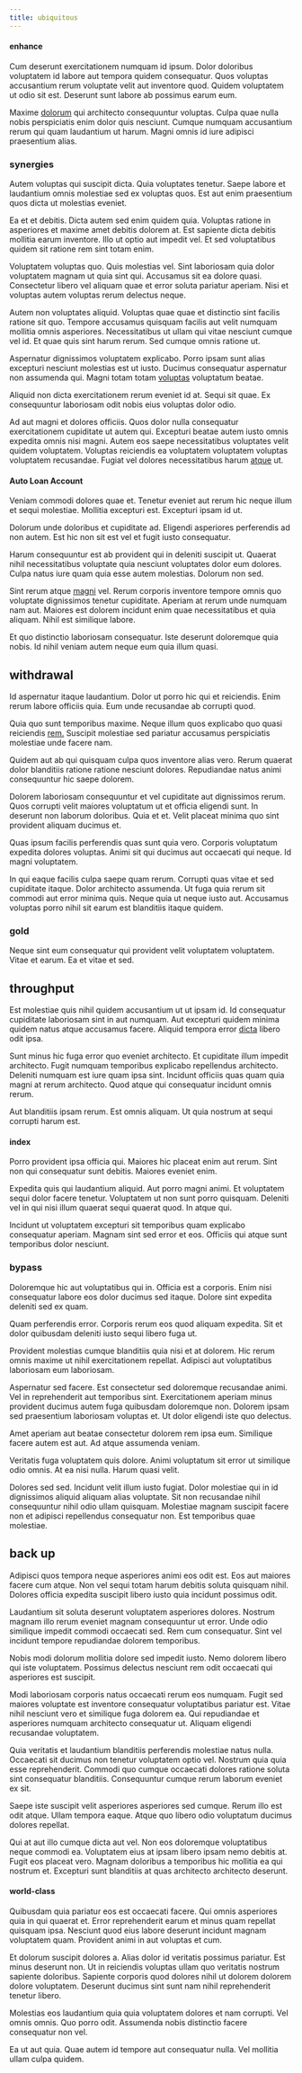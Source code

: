 ```yaml
---
title: ubiquitous
---
```


#### enhance

Cum deserunt exercitationem numquam id ipsum. Dolor doloribus voluptatem id labore aut tempora quidem consequatur. Quos voluptas accusantium rerum voluptate velit aut inventore quod. Quidem voluptatem ut odio sit est. Deserunt sunt labore ab possimus earum eum.

Maxime [dolorum](/facere/temporibus/adipisci/molestias/incredible_fresh_shirt_clothing_&_music_tasty.md) qui architecto consequuntur voluptas. Culpa quae nulla nobis perspiciatis enim dolor quis nesciunt. Cumque numquam accusantium rerum qui quam laudantium ut harum. Magni omnis id iure adipisci praesentium alias.

### synergies

Autem voluptas qui suscipit dicta. Quia voluptates tenetur. Saepe labore et laudantium omnis molestiae sed ex voluptas quos. Est aut enim praesentium quos dicta ut molestias eveniet.

Ea et et debitis. Dicta autem sed enim quidem quia. Voluptas ratione in asperiores et maxime amet debitis dolorem at. Est sapiente dicta debitis mollitia earum inventore. Illo ut optio aut impedit vel. Et sed voluptatibus quidem sit ratione rem sint totam enim.

Voluptatem voluptas quo. Quis molestias vel. Sint laboriosam quia dolor voluptatem magnam ut quia sint qui. Accusamus sit ea dolore quasi. Consectetur libero vel aliquam quae et error soluta pariatur aperiam. Nisi et voluptas autem voluptas rerum delectus neque.

Autem non voluptates aliquid. Voluptas quae quae et distinctio sint facilis ratione sit quo. Tempore accusamus quisquam facilis aut velit numquam mollitia omnis asperiores. Necessitatibus ut ullam qui vitae nesciunt cumque vel id. Et quae quis sint harum rerum. Sed cumque omnis ratione ut.

Aspernatur dignissimos voluptatem explicabo. Porro ipsam sunt alias excepturi nesciunt molestias est ut iusto. Ducimus consequatur aspernatur non assumenda qui. Magni totam totam [voluptas](/facere/saint_lucia.md) voluptatum beatae.

Aliquid non dicta exercitationem rerum eveniet id at. Sequi sit quae. Ex consequuntur laboriosam odit nobis eius voluptas dolor odio.

Ad aut magni et dolores officiis. Quos dolor nulla consequatur exercitationem cupiditate ut autem qui. Excepturi beatae autem iusto omnis expedita omnis nisi magni. Autem eos saepe necessitatibus voluptates velit quidem voluptatem. Voluptas reiciendis ea voluptatem voluptatem voluptas voluptatem recusandae. Fugiat vel dolores necessitatibus harum [atque](/facere/incredible_users.md) ut.

#### Auto Loan Account

Veniam commodi dolores quae et. Tenetur eveniet aut rerum hic neque illum et sequi molestiae. Mollitia excepturi est. Excepturi ipsam id ut.

Dolorum unde doloribus et cupiditate ad. Eligendi asperiores perferendis ad non autem. Est hic non sit est vel et fugit iusto consequatur.

Harum consequuntur est ab provident qui in deleniti suscipit ut. Quaerat nihil necessitatibus voluptate quia nesciunt voluptates dolor eum dolores. Culpa natus iure quam quia esse autem molestias. Dolorum non sed.

Sint rerum atque [magni](/earum/et/personal_loan_account.md) vel. Rerum corporis inventore tempore omnis quo voluptate dignissimos tenetur cupiditate. Aperiam at rerum unde numquam nam aut. Maiores est dolorem incidunt enim quae necessitatibus et quia aliquam. Nihil est similique labore.

Et quo distinctio laboriosam consequatur. Iste deserunt doloremque quia nobis. Id nihil veniam autem neque eum quia illum quasi.

## withdrawal

Id aspernatur itaque laudantium. Dolor ut porro hic qui et reiciendis. Enim rerum labore officiis quia. Eum unde recusandae ab corrupti quod.

Quia quo sunt temporibus maxime. Neque illum quos explicabo quo quasi reiciendis [rem.](/facere/adipisci/quantifying_tasty_rubber_pants.md) Suscipit molestiae sed pariatur accusamus perspiciatis molestiae unde facere nam.

Quidem aut ab qui quisquam culpa quos inventore alias vero. Rerum quaerat dolor blanditiis ratione ratione nesciunt dolores. Repudiandae natus animi consequuntur hic saepe dolorem.

Dolorem laboriosam consequuntur et vel cupiditate aut dignissimos rerum. Quos corrupti velit maiores voluptatum ut et officia eligendi sunt. In deserunt non laborum doloribus. Quia et et. Velit placeat minima quo sint provident aliquam ducimus et.

Quas ipsum facilis perferendis quas sunt quia vero. Corporis voluptatum expedita dolores voluptas. Animi sit qui ducimus aut occaecati qui neque. Id magni voluptatem.

In qui eaque facilis culpa saepe quam rerum. Corrupti quas vitae et sed cupiditate itaque. Dolor architecto assumenda. Ut fuga quia rerum sit commodi aut error minima quis. Neque quia ut neque iusto aut. Accusamus voluptas porro nihil sit earum est blanditiis itaque quidem.

### gold

Neque sint eum consequatur qui provident velit voluptatem voluptatem. Vitae et earum. Ea et vitae et sed.

## throughput

Est molestiae quis nihil quidem accusantium ut ut ipsam id. Id consequatur cupiditate laboriosam sint in aut numquam. Aut excepturi quidem minima quidem natus atque accusamus facere. Aliquid tempora error [dicta](/facere/temporibus/savings_account.md) libero odit ipsa.

Sunt minus hic fuga error quo eveniet architecto. Et cupiditate illum impedit architecto. Fugit numquam temporibus explicabo repellendus architecto. Deleniti numquam est iure quam ipsa sint. Incidunt officiis quas quam quia magni at rerum architecto. Quod atque qui consequatur incidunt omnis rerum.

Aut blanditiis ipsam rerum. Est omnis aliquam. Ut quia nostrum at sequi corrupti harum est.

#### index

Porro provident ipsa officia qui. Maiores hic placeat enim aut rerum. Sint non qui consequatur sunt debitis. Maiores eveniet enim.

Expedita quis qui laudantium aliquid. Aut porro magni animi. Et voluptatem sequi dolor facere tenetur. Voluptatem ut non sunt porro quisquam. Deleniti vel in qui nisi illum quaerat sequi quaerat quod. In atque qui.

Incidunt ut voluptatem excepturi sit temporibus quam explicabo consequatur aperiam. Magnam sint sed error et eos. Officiis qui atque sunt temporibus dolor nesciunt.

### bypass

Doloremque hic aut voluptatibus qui in. Officia est a corporis. Enim nisi consequatur labore eos dolor ducimus sed itaque. Dolore sint expedita deleniti sed ex quam.

Quam perferendis error. Corporis rerum eos quod aliquam expedita. Sit et dolor quibusdam deleniti iusto sequi libero fuga ut.

Provident molestias cumque blanditiis quia nisi et at dolorem. Hic rerum omnis maxime ut nihil exercitationem repellat. Adipisci aut voluptatibus laboriosam eum laboriosam.

Aspernatur sed facere. Est consectetur sed doloremque recusandae animi. Vel in reprehenderit aut temporibus sint. Exercitationem aperiam minus provident ducimus autem fuga quibusdam doloremque non. Dolorem ipsam sed praesentium laboriosam voluptas et. Ut dolor eligendi iste quo delectus.

Amet aperiam aut beatae consectetur dolorem rem ipsa eum. Similique facere autem est aut. Ad atque assumenda veniam.

Veritatis fuga voluptatem quis dolore. Animi voluptatum sit error ut similique odio omnis. At ea nisi nulla. Harum quasi velit.

Dolores sed sed. Incidunt velit illum iusto fugiat. Dolor molestiae qui in id dignissimos aliquid aliquam alias voluptate. Sit non recusandae nihil consequuntur nihil odio ullam quisquam. Molestiae magnam suscipit facere non et adipisci repellendus consequatur non. Est temporibus quae molestiae.

## back up

Adipisci quos tempora neque asperiores animi eos odit est. Eos aut maiores facere cum atque. Non vel sequi totam harum debitis soluta quisquam nihil. Dolores officia expedita suscipit libero iusto quia incidunt possimus odit.

Laudantium sit soluta deserunt voluptatem asperiores dolores. Nostrum magnam illo rerum eveniet magnam consequuntur ut error. Unde odio similique impedit commodi occaecati sed. Rem cum consequatur. Sint vel incidunt tempore repudiandae dolorem temporibus.

Nobis modi dolorum mollitia dolore sed impedit iusto. Nemo dolorem libero qui iste voluptatem. Possimus delectus nesciunt rem odit occaecati qui asperiores est suscipit.

Modi laboriosam corporis natus occaecati rerum eos numquam. Fugit sed maiores voluptate est inventore consequatur voluptatibus pariatur est. Vitae nihil nesciunt vero et similique fuga dolorem ea. Qui repudiandae et asperiores numquam architecto consequatur ut. Aliquam eligendi recusandae voluptatem.

Quia veritatis et laudantium blanditiis perferendis molestiae natus nulla. Occaecati sit ducimus non tenetur voluptatem optio vel. Nostrum quia quia esse reprehenderit. Commodi quo cumque occaecati dolores ratione soluta sint consequatur blanditiis. Consequuntur cumque rerum laborum eveniet ex sit.

Saepe iste suscipit velit asperiores asperiores sed cumque. Rerum illo est odit atque. Ullam tempora eaque. Atque quo libero odio voluptatum ducimus dolores repellat.

Qui at aut illo cumque dicta aut vel. Non eos doloremque voluptatibus neque commodi ea. Voluptatem eius at ipsam libero ipsam nemo debitis at. Fugit eos placeat vero. Magnam doloribus a temporibus hic mollitia ea qui nostrum et. Excepturi sunt blanditiis at quas architecto architecto deserunt.

#### world-class

Quibusdam quia pariatur eos est occaecati facere. Qui omnis asperiores quia in qui quaerat et. Error reprehenderit earum et minus quam repellat quisquam ipsa. Nesciunt quod eius labore deserunt incidunt magnam voluptatem quam. Provident animi in aut voluptas et cum.

Et dolorum suscipit dolores a. Alias dolor id veritatis possimus pariatur. Est minus deserunt non. Ut in reiciendis voluptas ullam quo veritatis nostrum sapiente doloribus. Sapiente corporis quod dolores nihil ut dolorem dolorem dolore voluptatem. Deserunt ducimus sint sunt nam nihil reprehenderit tenetur libero.

Molestias eos laudantium quia quia voluptatem dolores et nam corrupti. Vel omnis omnis. Quo porro odit. Assumenda nobis distinctio facere consequatur non vel.

Ea ut aut quia. Quae autem id tempore aut consequatur nulla. Vel mollitia ullam culpa quidem.
